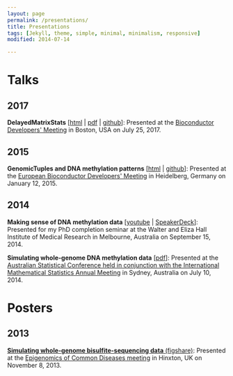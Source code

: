 ```yaml
---
layout: page
permalink: /presentations/
title: Presentations
tags: [Jekyll, theme, simple, minimal, minimalism, responsive]
modified: 2014-07-14

---
```


# Talks

## 2017

**DelayedMatrixStats** [[html](../DelayedMatrixStats_BioC_2017.html) \| [pdf](../DelayedMatrixStats_BioC_2017.pdf) \| [github](https://github.com/PeteHaitch/BioC_2017_presentation)]: Presented at the [Bioconductor Developers' Meeting](https://www.bioconductor.org/help/course-materials/2017/BioC2017/) in Boston, USA on July 25, 2017.

## 2015

__GenomicTuples and DNA methylation patterns__ [[html](../GenomicTuples_BioC_2015.html) \|   [github](https://github.com/PeteHaitch/BiocEurope_2015_presentation)]: Presented at the [European Bioconductor Developers' Meeting](http://www-huber.embl.de/BiocEurope/) in Heidelberg, Germany on January 12, 2015.

## 2014

__Making sense of DNA methylation data__ [[youtube](https://www.youtube.com/watch?v=WVC03AH2oqs) \| [SpeakerDeck](https://speakerdeck.com/petehaitch/making-sense-of-dna-methylation-data)]: Presented for my PhD completion seminar at the Walter and Eliza Hall Institute of Medical Research in Melbourne, Australia on September 15, 2014.

__Simulating whole-genome DNA methylation data__ [[pdf](/slides/ASC2014_Peter_Hickey.pdf)]: Presented at the [Australian Statistical Conference held in conjunction with the International Mathematical Statistics Annual Meeting](http://ims-asc2014.com/) in Sydney, Australia on July 10, 2014.

# Posters

## 2013

[__Simulating whole-genome bisulfite-sequencing data__ (figshare)](http://figshare.com/articles/Simulating_whole_genome_bisulfite_sequencing_data/834976): Presented at the [Epigenomics of Common Diseases meeting](https://registration.hinxton.wellcome.ac.uk/display_info.asp?id=356) in Hinxton, UK on November 8, 2013.
